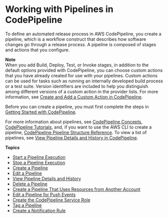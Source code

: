 # Working with Pipelines in CodePipeline<a name="pipelines"></a>

To define an automated release process in AWS CodePipeline, you create a pipeline, which is a workflow construct that describes how software changes go through a release process\. A pipeline is composed of stages and actions that you configure\. 

**Note**  
When you add Build, Deploy, Test, or Invoke stages, in addition to the default options provided with CodePipeline, you can choose custom actions that you have already created for use with your pipelines\. Custom actions can be used for tasks such as running an internally developed build process or a test suite\. Version identifiers are included to help you distinguish among different versions of a custom action in the provider lists\. For more information, see [Create and Add a Custom Action in CodePipeline](actions-create-custom-action.md)\.

Before you can create a pipeline, you must first complete the steps in [Getting Started with CodePipeline](getting-started-codepipeline.md)\.

For more information about pipelines, see [CodePipeline Concepts](concepts.md), [CodePipeline Tutorials](tutorials.md), and, if you want to use the AWS CLI to create a pipeline, [CodePipeline Pipeline Structure Reference](reference-pipeline-structure.md)\. To view a list of pipelines, see [View Pipeline Details and History in CodePipeline](pipelines-view.md)\.

**Topics**
+ [Start a Pipeline Execution](pipelines-about-starting.md)
+ [Stop a Pipeline Execution](pipelines-stop.md)
+ [Create a Pipeline](pipelines-create.md)
+ [Edit a Pipeline](pipelines-edit.md)
+ [View Pipeline Details and History](pipelines-view.md)
+ [Delete a Pipeline](pipelines-delete.md)
+ [Create a Pipeline That Uses Resources from Another Account](pipelines-create-cross-account.md)
+ [Edit a Pipeline for Push Events](update-change-detection.md)
+ [Create the CodePipeline Service Role](pipelines-create-service-role.md)
+ [Tag a Pipeline](pipelines-tag.md)
+ [Create a Notification Rule](notification-rule-create.md)
